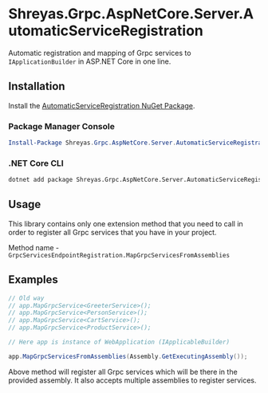 # Shreyas.Grpc.AspNetCore.Server.AutomaticServiceRegistration

Automatic registration and mapping of Grpc services to `IApplicationBuilder` in ASP.NET Core in one line.

## Installation

Install the [AutomaticServiceRegistration NuGet Package](https://www.nuget.org/packages/Shreyas.Grpc.AspNetCore.Server.AutomaticServiceRegistration/).

### Package Manager Console

```powershell
Install-Package Shreyas.Grpc.AspNetCore.Server.AutomaticServiceRegistration
```

### .NET Core CLI

```bash
dotnet add package Shreyas.Grpc.AspNetCore.Server.AutomaticServiceRegistration
```

## Usage

This library contains only one extension method that you need to call in order to register all Grpc services that you have in your project. 

Method name - `GrpcServicesEndpointRegistration.MapGrpcServicesFromAssemblies`

## Examples

```csharp
// Old way
// app.MapGrpcService<GreeterService>();
// app.MapGrpcService<PersonService>();
// app.MapGrpcService<CartService>();
// app.MapGrpcService<ProductService>();

// Here app is instance of WebApplication (IApplicableBuilder)

app.MapGrpcServicesFromAssemblies(Assembly.GetExecutingAssembly());
```

Above method will register all Grpc services which will be there in the provided assembly. It also accepts multiple assemblies to register services.
